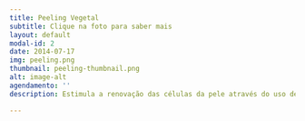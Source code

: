 ```yaml
---
title: Peeling Vegetal
subtitle: Clique na foto para saber mais
layout: default
modal-id: 2
date: 2014-07-17
img: peeling.png
thumbnail: peeling-thumbnail.png
alt: image-alt
agendamento: ''
description: Estimula a renovação das células da pele através do uso de substâncias e ativos naturais selecionados. O procedimento pode ser utilizado para clarear manchas e inflamações de acne, além de atuar no tratamento de rugas e linhas de expressão.

---
```

